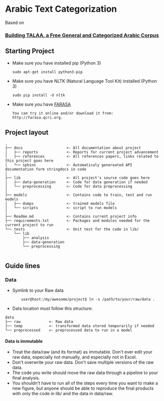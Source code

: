 # Arabic Text Categorization

Based on 
 
### [Building TALAA, a Free General and Categorized Arabic Corpus](http://www.scitepress.org/DigitalLibrary/PublicationsDetail.aspx?ID=I6xZZqEr61o=&t=1)


## Starting Project

* Make sure you have installed pip (Python 3)
    ```text
    sudo apt-get install python3-pip
    ```

* Make sure you have NLTK (Natural Language Tool Kit) installed  (Python 3)
    ```text
    sudo pip install -U nltk
    ```

* Make sure you have [FARASA](http://qatsdemo.cloudapp.net/farasa/demo.html)
    ```text
    You can try it online and/or download it from: http://farasa.qcri.org.
    ```


## Project layout 

```text
.  
├── docs                    <- All documentation about project
│   ├── reports             <- Reports for current project advancement 
│   ├── references          <- All references papers, links related to this project goes here   
│   └── sphinx              <- Automaticaly genereated API documentation form stringdocs in code
│
├── lib                     <- All project's source code goes here
│   ├── data-generation     <- Code for data generation if needed 
│   └── preprocessing       <- Code for data preprocessing 
│ 
├── models                  <- Contains code to train, test and run models 
│   ├── dumps               <- trained models file
│   └── scripts             <- script to run models 
│ 
├── Readme.md               <- Contains current project info
├── requirements.txt        <- Packages and modules needed for the current project to run
└── tests                   <- Unit test for the code in lib/ 
    └── lib  
        ├── analysis  
        ├── data-generation   
        └── preprocessing
   
```
  
## Guide lines

### Data

* Symlink to your Raw data
    ```text
        user@host:/my/awesome/project$ ln -s /path/to/your/raw/data . 
    ```

* Data location must follow this structure:

```
data  
├── raw             <- Raw data
├── temp            <- transformed data stored temporarily if needed 
└── preprocessed    <- preprocessed data to run in a model
```
#### Data is immutable  
* Treat the data/raw (and its format) as immutable. Don't ever edit your raw data, especially not manually, and 
especially not in Excel.
* Don't overwrite your raw data. Don't save multiple versions of the raw data.
* The code you write should move the raw data through a pipeline to your final analysis.
* You shouldn't have to run all of the steps every time you want to make a new figure, 
but anyone should be able to reproduce the final products with only the code in lib/ and the data in data/raw.